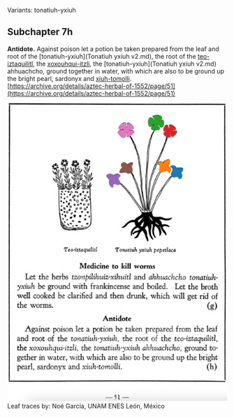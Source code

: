 Variants: tonatiuh-yxiuh  

## Subchapter 7h  
**Antidote.** Against poison let a potion be taken prepared from the leaf and root of the [tonatiuh-yxiuh](Tonatiuh yxiuh v2.md), the root of the [teo-iztaquilitl](Teo-iztaquilitl.md), the [xoxouhqui-itzli](xoxouhqui-itzli.md), the [tonatiuh-yxiuh](Tonatiuh yxiuh v2.md) ahhuachcho, ground together in water, with which are also to be ground up the bright pearl, sardonyx and [xiuh-tomolli](xiuh-tomolli.md).  
[https://archive.org/details/aztec-herbal-of-1552/page/51](https://archive.org/details/aztec-herbal-of-1552/page/51)  

![N_ID258_p051_02_Tonatiuh_yxiuh.png](assets/N_ID258_p051_02_Tonatiuh_yxiuh.png)  
Leaf traces by: Noé García, UNAM ENES León, México  
